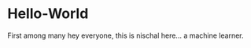 # Hello-World
First among many
hey everyone, 
    this is nischal here... 
          a machine learner.
